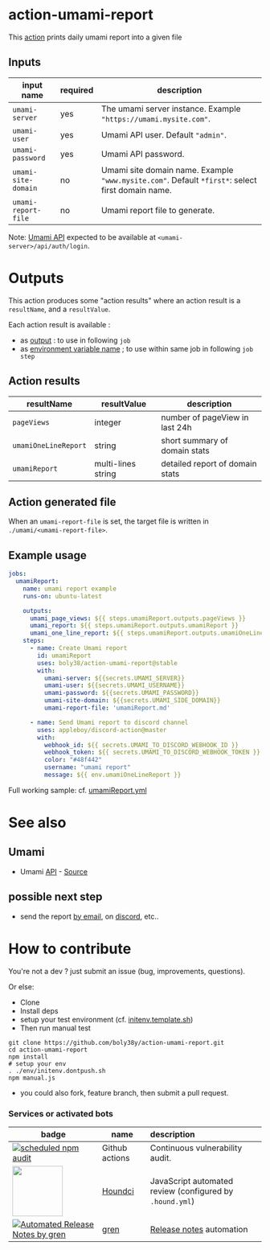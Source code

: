 # action-umami-report

This [action](./action.yml) prints daily umami report into a given file

## Inputs

| input name          | required | description                                                                                       |
|---------------------|----------|---------------------------------------------------------------------------------------------------|
| `umami-server`      | yes      | The umami server instance. Example `"https://umami.mysite.com"`.                                  |
| `umami-user`        | yes      | Umami API user. Default `"admin"`.                                                                | 
| `umami-password`    | yes      | Umami API password.                                                                               | 
| `umami-site-domain` | no       | Umami site domain name.  Example `"www.mysite.com"`. Default `*first*`: select first domain name. | 
| `umami-report-file` | no       | Umami report file to generate.                                                                    | 

Note: [Umami API](https://umami.is/docs/api) expected to be available at `<umami-server>/api/auth/login`.

# Outputs

This action produces some "action results" where an action result is a `resultName`, and a `resultValue`.

Each action result is available :
- as [output](https://docs.github.com/en/actions/using-workflows/workflow-commands-for-github-actions#setting-an-output-parameter) : to use in following `job`
- as [environment variable name](https://docs.github.com/en/actions/using-workflows/workflow-commands-for-github-actions#setting-an-environment-variable) ; to use within same job in following `job step`

## Action results
| resultName           | resultValue          | description                     |
|----------------------|----------------------|---------------------------------|
| `pageViews`          | integer              | number of pageView in last 24h  |
| `umamiOneLineReport` | string               | short summary of domain stats   | 
| `umamiReport`        | multi-lines string   | detailed report of domain stats | 

## Action generated file

When an `umami-report-file` is set, the target file is written in `./umami/<umami-report-file>`.

## Example usage

```yaml
jobs:
  umamiReport:
    name: umami report example
    runs-on: ubuntu-latest

    outputs:
      umami_page_views: ${{ steps.umamiReport.outputs.pageViews }}
      umami_report: ${{ steps.umamiReport.outputs.umamiReport }}
      umami_one_line_report: ${{ steps.umamiReport.outputs.umamiOneLineReport }}
    steps:
      - name: Create Umami report
        id: umamiReport
        uses: boly38/action-umami-report@stable
        with:
          umami-server: ${{secrets.UMAMI_SERVER}}
          umami-user: ${{secrets.UMAMI_USERNAME}}
          umami-password: ${{secrets.UMAMI_PASSWORD}}
          umami-site-domain: ${{secrets.UMAMI_SIDE_DOMAIN}}
          umami-report-file: 'umamiReport.md'

      - name: Send Umami report to discord channel
        uses: appleboy/discord-action@master
        with:
          webhook_id: ${{ secrets.UMAMI_TO_DISCORD_WEBHOOK_ID }}
          webhook_token: ${{ secrets.UMAMI_TO_DISCORD_WEBHOOK_TOKEN }}
          color: "#48f442"
          username: "umami report"
          message: ${{ env.umamiOneLineReport }}
```
Full working sample: cf. [umamiReport.yml](.github/workflows/umamiReport.yml)

# See also

## Umami
- Umami [API](https://umami.is/docs/api) - [Source](https://github.com/umami-software/umami)

## possible next step
- send the report [by email](https://github.com/dawidd6/action-send-mail), on [discord](https://github.com/marketplace/actions/upload-to-discord), etc..

# How to contribute
You're not a dev ? just submit an issue (bug, improvements, questions). 

Or else:
* Clone
* Install deps
* setup your test environment (cf. [initenv.template.sh](./env/initenv.template.sh))
* Then run manual test
```
git clone https://github.com/boly38y/action-umami-report.git
cd action-umami-report
npm install
# setup your env
. ./env/initenv.dontpush.sh
npm manual.js
```
* you could also fork, feature branch, then submit a pull request.


### Services or activated bots

| badge                                                                                                                                                                                     | name                                                         | description                                                                        |
|-------------------------------------------------------------------------------------------------------------------------------------------------------------------------------------------|--------------------------------------------------------------|:-----------------------------------------------------------------------------------|
| [![scheduled npm audit](https://github.com/boly38/action-umami-report/actions/workflows/audit.yml/badge.svg)](https://github.com/boly38/action-umami-report/actions/workflows/audit.yml)  | Github actions                                               | Continuous vulnerability audit.                                                    
| [<img src="https://cdn.icon-icons.com/icons2/2148/PNG/512/houndci_icon_132320.png" width="100">](https://houndci.com/)                                                                    | [Houndci](https://houndci.com/)                              | JavaScript  automated review (configured by `.hound.yml`)                          |
| [![Automated Release Notes by gren](https://img.shields.io/badge/%F0%9F%A4%96-release%20notes-00B2EE.svg)](https://github-tools.github.io/github-release-notes/)                          | [gren](https://github.com/github-tools/github-release-notes) | [Release notes](https://github.com/boly38/action-umami-report/releases) automation |


